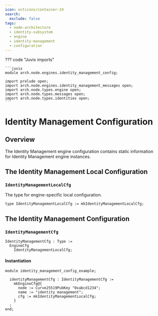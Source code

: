 ```yaml
---
icon: octicons/container-24
search:
  exclude: false
tags:
  - node-architecture
  - identity-subsystem
  - engine
  - identity-management
  - configuration
---
```


??? code "Juvix imports"

    ```juvix
    module arch.node.engines.identity_management_config;

    import prelude open;
    import arch.node.engines.identity_management_messages open;
    import arch.node.types.engine open;
    import arch.node.types.messages open;
    import arch.node.types.identities open;
    ```

# Identity Management Configuration

## Overview

The Identity Management engine configuration contains static information for Identity Management engine instances.

## The Identity Management Local Configuration

### `IdentityManagementLocalCfg`

The type for engine-specific local configuration.

<!-- --8<-- [start:IdentityManagementLocalCfg] -->
```juvix
type IdentityManagementLocalCfg := mkIdentityManagementLocalCfg;
```
<!-- --8<-- [end:IdentityManagementLocalCfg] -->

## The Identity Management Configuration

### `IdentityManagementCfg`

<!-- --8<-- [start:IdentityManagementCfg] -->
```juvix
IdentityManagementCfg : Type :=
  EngineCfg
    IdentityManagementLocalCfg;
```
<!-- --8<-- [end:IdentityManagementCfg] -->

#### Instantiation

<!-- --8<-- [start:identityManagementCfg] -->
```juvix extract-module-statements
module identity_management_config_example;

  identityManagementCfg : IdentityManagementCfg :=
    mkEngineCfg@{
      node := Curve25519PubKey "0xabcd1234";
      name := "identity management";
      cfg := mkIdentityManagementLocalCfg;
    }
  ;
end;
```
<!-- --8<-- [end:identityManagementCfg] -->
